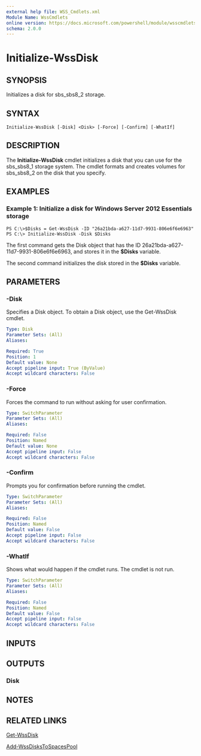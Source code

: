 ```yaml
---
external help file: WSS_Cmdlets.xml
Module Name: WssCmdlets
online version: https://docs.microsoft.com/powershell/module/wsscmdlets/initialize-wssdisk?view=windowsserver2012-ps&wt.mc_id=ps-gethelp
schema: 2.0.0
---
```


# Initialize-WssDisk

## SYNOPSIS
Initializes a disk for sbs_sbs8_2 storage.

## SYNTAX

```
Initialize-WssDisk [-Disk] <Disk> [-Force] [-Confirm] [-WhatIf]
```

## DESCRIPTION
The **Initialize-WssDisk** cmdlet initializes a disk that you can use for the sbs_sbs8_1 storage system.
The cmdlet formats and creates volumes for sbs_sbs8_2 on the disk that you specify.

## EXAMPLES

### Example 1: Initialize a disk for Windows Server 2012 Essentials storage
```
PS C:\>$Disks = Get-WssDisk -ID "26a21bda-a627-11d7-9931-806e6f6e6963" PS C:\> Initialize-WssDisk -Disk $Disks
```

The first command gets the Disk object that has the ID 26a21bda-a627-11d7-9931-806e6f6e6963, and stores it in the **$Disks** variable.

The second command initializes the disk stored in the **$Disks** variable.

## PARAMETERS

### -Disk
Specifies a Disk object.
To obtain a Disk object, use the Get-WssDisk cmdlet.

```yaml
Type: Disk
Parameter Sets: (All)
Aliases: 

Required: True
Position: 1
Default value: None
Accept pipeline input: True (ByValue)
Accept wildcard characters: False
```

### -Force
Forces the command to run without asking for user confirmation.

```yaml
Type: SwitchParameter
Parameter Sets: (All)
Aliases: 

Required: False
Position: Named
Default value: None
Accept pipeline input: False
Accept wildcard characters: False
```

### -Confirm
Prompts you for confirmation before running the cmdlet.

```yaml
Type: SwitchParameter
Parameter Sets: (All)
Aliases: 

Required: False
Position: Named
Default value: False
Accept pipeline input: False
Accept wildcard characters: False
```

### -WhatIf
Shows what would happen if the cmdlet runs.
The cmdlet is not run.

```yaml
Type: SwitchParameter
Parameter Sets: (All)
Aliases: 

Required: False
Position: Named
Default value: False
Accept pipeline input: False
Accept wildcard characters: False
```

## INPUTS

## OUTPUTS

### Disk

## NOTES

## RELATED LINKS

[Get-WssDisk](./Get-WssDisk.md)

[Add-WssDisksToSpacesPool](./Add-WssDisksToSpacesPool.md)

